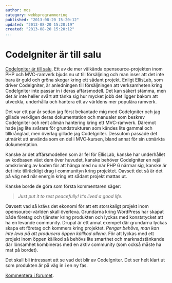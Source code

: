```yaml
---
author: mos
category: webbprogrammering
published: "2013-08-20 15:20:12"
updated: "2013-08-20 15:20:19"
created: "2013-08-20 15:20:12"
...
```

CodeIgniter är till salu
==================================

[CodeIgniter är till salu](http://ellislab.com/blog/entry/ellislab-seeking-new-owner-for-codeigniter). Ett av de mer välkända opensource-projekten inom PHP och MVC-ramverk bjuds nu ut till försäljning och man inser att det inte bara är guld och gröna skogar kring ett sådant projekt. Enligt EllisLab, som driver CodeIgniter, är anledningen till försäljningen att verksamheten kring CodeIgniter inte passar in i deras affärsmodell. Det kan säkert stämma, men det är inte heller svårt att tänka sig hur mycket jobb det ligger bakom att utveckla, underhålla och hantera ett av världens mer populära ramverk.

<!--more-->

Det var ett par år sedan jag först bekantade mig med CodeIgniter och jag gillade verkligen deras dokumentation och manualer som beskrev CodeIgniter och rent allmän hantering kring ett MVC-ramverk. Däremot hade jag lite svårare för grundstrukturen som kändes lite gammal och tillkrånglad, men överlag gillade jag CodeIgniter. Dessutom passade det utmärkt att använda som en del i MVC-kursen, bland annat för sin utmärkta dokumentation.


Kanske är det affärsmodellen som är fel för EllisLab, kanske har underhållet av kodbasen växt dem över huvudet, kanske behöver CodeIgniter en rejäl omskrivning av koden för att hänga med nu när PHP 6 närmar sig, kanske är det inte tillräckligt drag i communityn kring projektet. Oavsett det så är det på väg ned när energin kring ett sådant projekt mattas ut.

Kanske borde de göra som första kommentaren säger:

> <i>Just put it to rest peacefully! It’s lived a good life.</i>

Oavsett vad så krävs det ekonomi för att ett storskaligt projekt inom opensource-världen skall överleva. Grundarna kring WordPress har skapat både företag och tjänster kring produkten och lyckas med konststycket att ha en levande community. Drupal är ett annat exempel där grundarna lyckas skapa ett företag och kommers kring projektet. *Pengar behövs, man kan inte leva på att producera öppen källkod allena*. För att lyckas med ett projekt inom öppen källkod så behövs lite smarthet och marknadstänkande där lönsamhet kombineras med en aktiv community (som också måste ha mat på bordet).

Det skall bli intressant att se vad det blir av CodeIgniter. Det ser helt klart ut som produkten är på väg in i en ny fas.

[Kommentera i forumet](t/1426).


